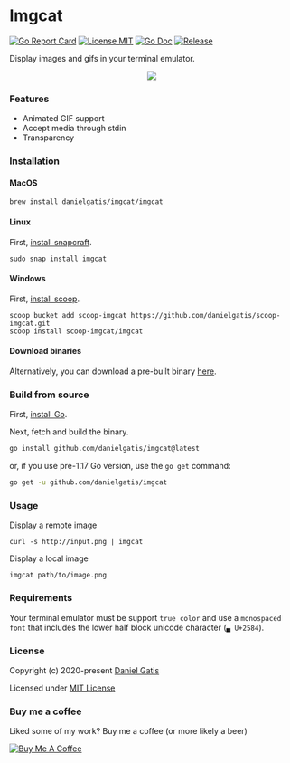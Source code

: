 # Imgcat

[![Go Report Card](https://goreportcard.com/badge/github.com/danielgatis/imgcat?style=flat-square)](https://goreportcard.com/report/github.com/danielgatis/imgcat)
[![License MIT](https://img.shields.io/badge/license-MIT-blue.svg)](https://raw.githubusercontent.com/danielgatis/imgcat/master/LICENSE)
[![Go Doc](https://img.shields.io/badge/godoc-reference-blue.svg?style=flat-square)](https://godoc.org/github.com/danielgatis/imgcat)
[![Release](https://img.shields.io/github/release/danielgatis/imgcat.svg?style=flat-square)](https://github.com/danielgatis/imgcat/releases/latest)

Display images and gifs in your terminal emulator.

<p align="center">
    <img src="https://github.com/danielgatis/imgcat/raw/master/demo.gif">
</p>

### Features

- Animated GIF support
- Accept media through stdin
- Transparency

### Installation

#### MacOS

```
brew install danielgatis/imgcat/imgcat
```

#### Linux

First, [install snapcraft](https://snapcraft.io/docs/installing-snapd).

```
sudo snap install imgcat
```

#### Windows

First, [install scoop](https://github.com/lukesampson/scoop#installation).

```
scoop bucket add scoop-imgcat https://github.com/danielgatis/scoop-imgcat.git
scoop install scoop-imgcat/imgcat
```

#### Download binaries

Alternatively, you can download a pre-built binary [here](https://github.com/danielgatis/imgcat/releases).

### Build from source

First, [install Go](https://golang.org/doc/install).

Next, fetch and build the binary.

```bash
go install github.com/danielgatis/imgcat@latest
```

or, if you use pre-1.17 Go version, use the `go get` command: 

```bash
go get -u github.com/danielgatis/imgcat
```

### Usage

Display a remote image

```
curl -s http://input.png | imgcat
```

Display a local image

```
imgcat path/to/image.png
```

### Requirements

Your terminal emulator must be support `true color` and use a `monospaced font` that includes the lower half block unicode character (`▄ U+2584`).

### License

Copyright (c) 2020-present [Daniel Gatis](https://github.com/danielgatis)

Licensed under [MIT License](./LICENSE)

### Buy me a coffee
Liked some of my work? Buy me a coffee (or more likely a beer)

<a href="https://www.buymeacoffee.com/danielgatis" target="_blank"><img src="https://bmc-cdn.nyc3.digitaloceanspaces.com/BMC-button-images/custom_images/orange_img.png" alt="Buy Me A Coffee" style="height: auto !important;width: auto !important;"></a>
